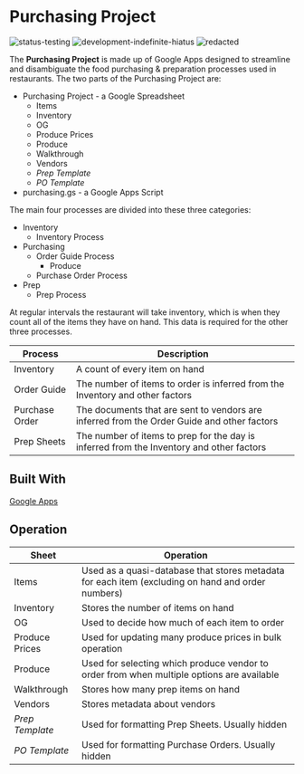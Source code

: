 # Purchasing Project

<img 
    src="https://img.shields.io/badge/status-testing-yellow"
    alt="status-testing">
<img 
    src="https://img.shields.io/badge/development-inactive-inactive"
    alt="development-indefinite-hiatus">
<img 
    src="https://img.shields.io/badge/REDACTED-orange"
    alt="redacted">
    
The **Purchasing Project** is made up of Google Apps designed to streamline and disambiguate the food purchasing & preparation processes used in restaurants. The two parts of the Purchasing Project are:

* Purchasing Project - a Google Spreadsheet
    * Items
    * Inventory
    * OG
    * Produce Prices
    * Produce
    * Walkthrough
    * Vendors
    * _Prep Template_
    * _PO Template_
* purchasing.gs - a Google Apps Script

The main four processes are divided into these three categories:
* Inventory
    * Inventory Process
* Purchasing
    * Order Guide Process
        * Produce
    * Purchase Order Process
* Prep
    * Prep Process

At regular intervals the restaurant will take inventory, which is when they count all of the items they have on hand. This data is required for the other three processes.

Process | Description
---------|-----------
Inventory | A count of every item on hand
Order Guide | The number of items to order is inferred from the Inventory and other factors
Purchase Order | The documents that are sent to vendors are inferred from the Order Guide and other factors
Prep Sheets | The number of items to prep for the day is inferred from the Inventory and other factors

## Built With

<a href="https://developers.google.com/apps-script">Google Apps</a>

## Operation

Sheet | Operation
-------|--------
Items | Used as a quasi-database that stores metadata for each item (excluding on hand and order numbers)
Inventory | Stores the number of items on hand
OG | Used to decide how much of each item to order
Produce Prices | Used for updating many produce prices in bulk operation
Produce | Used for selecting which produce vendor to order from when multiple options are available
Walkthrough | Stores how many prep items on hand
Vendors | Stores metadata about vendors
_Prep Template_ | Used for formatting Prep Sheets. Usually hidden
_PO Template_ | Used for formatting Purchase Orders. Usually hidden

